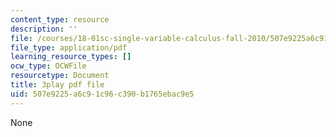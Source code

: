```yaml
---
content_type: resource
description: ''
file: /courses/18-01sc-single-variable-calculus-fall-2010/507e9225a6c91c96c390b1765ebac9e5_7K1sB05pE0A.pdf
file_type: application/pdf
learning_resource_types: []
ocw_type: OCWFile
resourcetype: Document
title: 3play pdf file
uid: 507e9225-a6c9-1c96-c390-b1765ebac9e5
---
```

None

